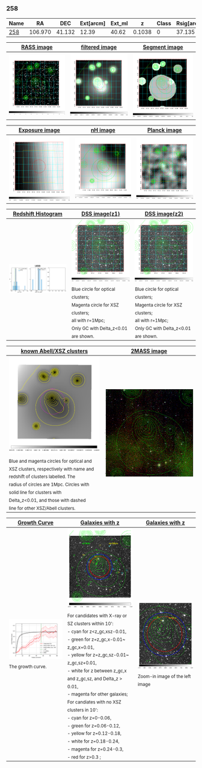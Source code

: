 <div STYLE="page-break-after: always;"></div>

### 258

|Name          |RA          |DEC      | Ext[arcm] | Ext_ml | z    | Class| Rsig[arcmin] | CRsig[c/s] | CR500[c/s] | R500[Mpc] |L500[erg/s]|F500[erg/s/cm^2]| M500[Msun]|Tx[keV]|beta|GC(XSZ,Delta_z<0.01)| GC(OPT,Delta_z<0.01)|GC|alias|
|--------------|------------|------------|---|---|-----------|--------|------|------|----|----|----|----|----|----|----|----|----|----|---|
|[258](script/258.md)     | 106.970       | 41.132       | 12.39    | 40.62   | 0.1038 | 0   | 37.135 |0.380 |0.338 |1.032 |1.669e+44 |6.081e-12 |3.456e+14 |4.754 |0.501 |-, |-, |Tar, |t499|

|[RASS image](../image/258/258_img.pdf)|[filtered image](../image/258/258_fil.pdf)|[Segment image](../image/258/258_seg.pdf)|
|-------------------|--------------------|-------------------|
| <img src="../image/258/258_img.png" width="300">  | <img src="../image/258/258_fil.png" width="300">   | <img src="../image/258/258_seg.png" width="300">  |

|[Exposure image](../image/258/258_mex.pdf)| [nH image](../image/258/258_nh.pdf)| [Planck image](../image/258/258_p.pdf)|
|-------------------|--------------------|-------------------|
|<img src="../image/258/258_mex.png" width="300">   | <img src="../image/258/258_nh.png" width="300">    | <img src="../image/258/258_p.png" width="300"> |

|[Redshift Histogram](../image/258/258_zg.pdf) | [DSS image(z1)](../image/258/258_dss_z1.pdf)      |  [DSS image(z2)](../image/258/258_dss_z2.pdf)    |
|-------------------|--------------------|-------------------|
|<img src="../image/258/258_zg.png" width="300"> |<img src="../image/258/258_dss_z1.png" width="300"> <sub><br>Blue circle for optical clusters; <br>Magenta circle for XSZ clusters; <br>all with r=1Mpc; <br>Only GC with Delta_z<0.01 are shown. </sub>| <img src="../image/258/258_dss_z2.png" width="300"><sub><br>Blue circle for optical clusters; <br>Magenta circle for XSZ clusters; <br>all with r=1Mpc; <br>Only GC with Delta_z<0.01 are shown. </sub> |

|[known Abell/XSZ clusters](../image/258/258_m.pdf) | [2MASS image](../image/258/258_2mass.pdf)      |
|-------------------|-------------------|
|<img src=../image/258/258_m.png width="300"> <sub><br>Blue and magenta circles for optical and <br>XSZ clusters, respectively with name and <br>redshift of clusters labelled. The <br>radius of circles are 1Mpc. Circles with <br>solid line for clusters with <br>Delta_z<0.01, and those with dashed <br>line for other XSZ/Abell clusters.        </sub>|<img src="../image/258/258_2mass.png" width="300">  |

|[Growth Curve](../image/258/258_gca_all.png) |[Galaxies with z](../image/258/258_opt_ned.pdf) |[Galaxies with z](../image/258/258_opt_ned_zoom.pdf) |
|-------------------|-------------------|-------------------|
| <img src="../image/258/258_gca_all.png" width="300"> <sub><br>The growth curve.</sub>| <img src=../image/258/258_opt_ned.png width="300"> <br><sub> For candidates with X-ray or SZ clusters within 10': <br> - cyan for z<z_gc,xsz-0.01, <br> - green for z=z_gc,x-0.01~ z_gc,x+0.01, <br> - yellow for z=z_gc,sz-0.01~ z_gc,sz+0.01, <br> - white for z between z_gc,x and z_gc,sz, and Delta_z > 0.01, <br> - magenta for other galaxies; <br>For candiates with no XSZ clusters in 10': <br> - cyan for z=0-0.06, <br> - green for z=0.06-0.12, <br> - yellow for z=0.12-0.18, <br> - white for z=0.18-0.24, <br> - magenta for z=0.24-0.3, <br> - red for z>0.3 ;  </sub>|<img src=../image/258/258_opt_ned_zoom.png width="300">  <br><sub> Zoom-in image of the left image</sub>|




